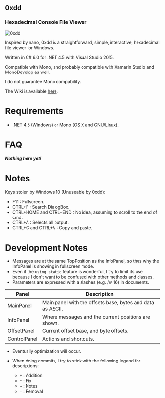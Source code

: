 ## 0xdd
### Hexadecimal Console File Viewer

![0xdd](http://didi.wilomgfx.net/p/0xdd2.png)

Inspired by nano, 0xdd is a straightforward, simple, interactive, hexadecimal file viewer for Windows.

Written in C# 6.0 for .NET 4.5 with Visual Studio 2015.

Compatible with Mono, and probably compatible with Xamarin Studio and MonoDevelop as well.

I do not guarantee Mono compability.

The Wiki is available [here](https://github.com/guitarxhero/0xDD/wiki).

# Requirements

- .NET 4.5 (Windows) or Mono (OS X and GNU/Linux).

# FAQ
___Nothing here yet!___

# Notes

Keys stolen by Windows 10 (Unuseable by 0xdd):
- F11 : Fullscreen.
- CTRL+F : Search DialogBox.
- CTRL+HOME and CTRL+END : No idea, assuming to scroll to the end of cmd.
- CTRL+A : Selects all output.
- CTRL+C and CTRL+V : Copy and paste.

# Development Notes
- Messages are at the same TopPosition as the InfoPanel, so thus why the InfoPanel is showing in fullscreen mode.
- Even if the `using static` feature is wonderful, I try to limit its use because I don't want to be confused with other methods and classes.
- Parameters are expressed with a slashes (e.g. /w 16) in documents.

| Panel | Description |
| --- | --- |
| MainPanel | Main panel with the offsets base, bytes and data as ASCII. |
| InfoPanel | Where messages and the current positions are shown. |
| OffsetPanel | Current offset base, and byte offsets. |
| ControlPanel | Actions and shortcuts. |

- Eventually optimization will occur.

- When doing commits, I try to stick with the following legend for descriptions:
  - `+` : Addition
  - `*` : Fix
  - `~` : Notes
  - `-` : Removal
